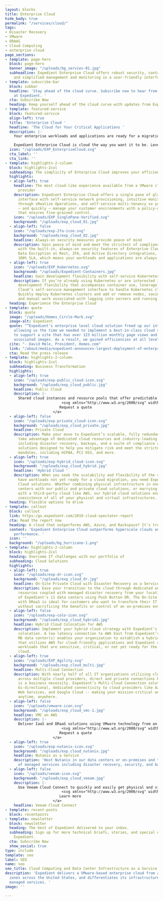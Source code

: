 ```yaml
---
layout: blocks
title: Enterprise Cloud
hide_body: true
permalink: "/services/cloud/"
tags:
- Disaster Recovery
- VMware
- DRAAS
- Cloud Computing
- enterprise cloud
page_sections:
- template: page-hero
  block: page-hero
  banner_image: "/uploads/bg_servies-01.jpg"
  subheadline: Expedient Enterprise Cloud offers robust security, containers, automation,
    and simplified management and monitoring in a user-friendly interface.
- template: subscribe-bar
  block: subbar
  headline: 'Stay ahead of the cloud curve. Subscribe now to hear from the experts
    at Expedient. '
  cta: Subscribe Now
  heading: Keep yourself ahead of the cloud curve with updates from Expedient
- template: featured-service
  block: featured-service
  align-left: true
  title: 'Enterprise Cloud '
  headline: 'The Cloud for Your Critical Applications '
  description: |-
    Your enterprise workloads and applications are ready for a migration to the cloud, but a move to a hyperscale cloud provider requires your teams to learn entirely new platforms, demands potential refactoring of your applications, and doesn’t provide you with the inherent security and white-glove managed services you need to keep your business risk-free and running.

    Expedient Enterprise Cloud is cloud the way you want it to be. Leverage your organization’s existing VMware skill sets while taking advantage of a fully integrated VMware stack of technologies, including next-generation vCloud Director, vRealize Operations, LogInsight, NSX, and vSAN. Control your clouds through a beautifully designed, intuitive, and entirely self-service management console that lets you create VMs in as few as two clicks and offers automated provisioning and de-provisioning of resources. And rely upon the built-in, always-on security features of Enterprise Cloud, including Data Encryption at Rest, 2FA, and Active Directory integrations, and Expedient’s 100% SLA, which means your workloads and applications are always available.
  icon: "/uploads/EXP_EnterpriseCloud.svg"
  cta_label: ''
  cta_link: ''
- template: highlights-2-column
  block: highlights-2col
  subheading: The simplicity of Enterprise Cloud improves your efficiency and productivity
  highlights:
  - align-left: true
    headline: The most cloud-like experience available from a VMware cloud service
      provider
    description: Expedient Enterprise Cloud offers a single pane of glass management
      interface with self-service network provisioning, intuitive monitoring and analytics
      through vRealize Operations, and self-service multi-tenancy so you can easily
      – and quickly – manage your customer environments with a policy-driven approach
      that ensures fine-grained control.
    icon: "/uploads/EXP_SinglePane-Verified.svg"
    background: "/uploads/exp_cloud_01.jpg"
  - align-left: false
    icon: "/uploads/exp-2fa-icon.svg"
    background: "/uploads/exp_cloud_02.jpg"
    headline: Always-on security measures provide peace of mind
    description: Gain peace of mind and meet the strictest of compliance regulations
      with the built-in, always-on security features of Enterprise Cloud, including
      Data Encryption at Rest, 2FA, and Active Directory integrations, and Expedient’s
      100% SLA, which means your workloads and applications are always available.
  - align-left: true
    icon: "/uploads/EXP_Kubernetes.svg"
    background: "/uploads/Expedient-Containers.jpg"
    headline: Gain development flexibility with self-service Kubernetes cluster deployment
    description: If you’re already using Kubernetes or are interested in gaining the
      development flexibility that accompanies container use, leverage Enterprise
      Cloud’s self-service management interface to handle Kubernetes cluster management.
      Quickly deploy Kubernetes clusters and add or remove nodes, saving you the time
      and manual work associated with logging into servers and running commands individually.
  heading: Experience the Enterprise Cloud
- template: quote
  block: quote
  image: "/uploads/Homes_Circle-Mark.svg"
  image-alt: Expedient
  quote: "“Expedient’s enterprise level cloud solution freed up our internal resources,
    allowing us the time we needed to implement a best-in-class cloud services platform
    to support a site that has over 123 million monthly page views and 2.6 billion
    associated images. As a result, we gained efficiencies at all levels.”"
  cite: "- David Mele, President, Homes.com"
  link: "/about/media/expedient-announces-largest-deployment-of-enterprise-cloud-platform/"
  cta: Read the press release
- template: highlights-2-column
  block: highlights-2col
  subheading: Business Transformation
  highlights:
  - align-left: true
    icon: "/uploads/exp-public_cloud-icon.svg"
    background: "/uploads/exp_cloud_public.jpg"
    headline: Public Cloud
    description: |-
      Shared cloud instances and resource pools that offer predictable performance and pricing, a 100% SLA, and the ability to leverage your team’s existing VMware skill set – no application refactoring or new platforms to learn. <a href="https://expedient.netlify.com/lets-talk" alt="Lets Talk" class="w-56 inline-block bg-red px-5 py-3 text-bwhite font-bold text-base font-sans mt-8 ctaButton relative align-middle relative">
                          <svg xmlns="http://www.w3.org/2000/svg" width="7.737" height="11.791" viewBox="0 0 7.737 11.791" class="absolute right-0 mr-4 mt-2"><path d="M250.582,37.634l-5.829,5.9-1.908-1.92,3.925-3.976-3.925-3.975,1.908-1.92Z" transform="translate(-242.845 -31.738)" fill="#fdfdfd"></path></svg>
                         Request a quote
                      </a>
  - align-left: false
    icon: "/uploads/exp-private_cloud-icon.svg"
    background: "/uploads/exp_cloud_private.jpg"
    headline: Private Cloud
    description: Make your move to Expedient’s scalable, fully redundant cloud and
      take advantage of dedicated cloud resources and industry-leading managed services,
      including disaster recovery, backups, and a suite of compliance and security
      solutions designed to help you mitigate risk and meet the strictest of compliance
      mandates, including HIPAA, PCI DSS, and more.
  - align-left: true
    icon: "/uploads/exp-hybrid_cloud-icon.svg"
    background: "/uploads/exp_cloud_hybrid.jpg"
    headline: 'Hybrid Cloud '
    description: When you seek the scalability and flexibility of the cloud, but also
      have workloads not yet ready for a cloud migration, you need Expedient’s Hybrid
      Cloud solutions. Whether combining physical infrastructure in one of our data
      centers with our public and private cloud solutions, or marrying physical infrastructure
      with a third-party cloud like AWS, our hybrid cloud solutions enable the seamless
      coexistence of all of your physical and virtual infrastructures.
  heading: Flexible options to drive
- template: callout
  block: callout
  link: https:/go.expedient.com/2019-cloud-spectator-report
  cta: Read the report now
  heading: A cloud that outperforms AWS, Azure, and Rackspace? It's true!
  content: 'Expedient Enterprise Cloud outperforms hyperscale clouds on price and
    performance. '
  icon: ''
  background: "/uploads/bg_hurricane-1.png"
- template: highlights-2-column
  block: highlights-2col
  heading: Overcome IT challenges with our portfolio of
  subheading: Cloud Solutions
  highlights:
  - align-left: true
    icon: "/uploads/exp-dr-icon.svg"
    background: "/uploads/exp_cloud_dr.jpg"
    headline: On-Site Private Cloud with Disaster Recovery as a Service
    description: Ease your transition to the cloud through dedicated on-premises cloud
      resources coupled with managed disaster recovery from your location to any one
      of Expedient's 11 data centers using Push Button DR. The On-Site Private Cloud
      with DRaaS is ideal for customers who want to transform their IT operations
      without sacrificing the benefits or control of an on-premises environment.
  - align-left: false
    icon: "/uploads/exp-colo-icon.svg"
    background: "/uploads/exp_cloud_hybrid2.jpg"
    headline: Hybrid Cloud Colocation for AWS
    description: Implement your hybrid cloud strategy with Expedient’s Hybrid Cloud
      colocation. A low latency connection to AWS East from Expedient’s Baltimore,
      MD data center(s) enables your organization to establish a hybrid cloud architecture
      that utilizes AWS for cloud-friendly applications and Expedient colocation for
      workloads that are sensitive, critical, or not yet ready for the hyperscale
      cloud.
  - align-left: true
    icon: "/uploads/EXP_Agility.svg"
    background: "/uploads/exp_cloud_multi.jpg"
    headline: Multi-Cloud Connection
    description: With nearly half of all IT organizations utilizing cloud infrastructure
      across multiple cloud providers, direct and private connections between clouds
      is a business necessity. Expedient’s Multi-Cloud Connection solution enables
      bi-directional, dedicated connectivity to cloud providers like Azure, Amazon
      Web Services, and Google Cloud -- making your mission-critical workloads available
      anytime, anywhere.
  - align-left: false
    icon: "/uploads/vmware-icon.svg"
    background: "/uploads/exp_cloud_vmc-1.jpg"
    headline: VMC on AWS
    description: |-
      Deliver IaaS and DRaaS solutions using VMware technology from an Expedient data center or in VMware Cloud on AWS. <a href="https://expedient.netlify.com/lets-talk" alt="Lets Talk" class="w-56 inline-block bg-red px-5 py-3 text-bwhite font-bold text-base font-sans mt-8 ctaButton relative align-middle relative">
                          <svg xmlns="http://www.w3.org/2000/svg" width="7.737" height="11.791" viewBox="0 0 7.737 11.791" class="absolute right-0 mr-4 mt-2"><path d="M250.582,37.634l-5.829,5.9-1.908-1.92,3.925-3.976-3.925-3.975,1.908-1.92Z" transform="translate(-242.845 -31.738)" fill="#fdfdfd"></path></svg>
                         Request a quote
                      </a>
  - align-left: true
    icon: "/uploads/exp-nutanix-icon.svg"
    background: "/uploads/exp_cloud_nutanix.jpg"
    headline: Nutanix as a Service
    description: 'Host Nutanix in our data centers or on-premises and take advantage
      of managed services including disaster recovery, security, and backups. '
  - align-left: false
    icon: "/uploads/veeam-icon.svg"
    background: "/uploads/exp_cloud_veeam.jpg"
    description: |-
      Use Veeam Cloud Connect to quickly and easily get physical and virtual backups offsite to an Expedient cloud <a href="http://bit.ly/2ujEGLU" alt="Lets Talk" class="w-56 inline-block bg-red px-5 py-3 text-bwhite font-bold text-base font-sans mt-8 ctaButton relative align-middle relative">
                          <svg xmlns="http://www.w3.org/2000/svg" width="7.737" height="11.791" viewBox="0 0 7.737 11.791" class="absolute right-0 mr-4 mt-2"><path d="M250.582,37.634l-5.829,5.9-1.908-1.92,3.925-3.976-3.925-3.975,1.908-1.92Z" transform="translate(-242.845 -31.738)" fill="#fdfdfd"></path></svg>
                         Learn more
                      </a>
    headline: Veeam Cloud Connect
- template: recent-posts
  block: recentposts
- template: newsletter
  block: newsletter
  heading: The best of Expedient delivered to your inbox.
  subheading: Sign up for more technical briefs, stories, and special offers from
    Expedient.
  cta: Subscribe Now
  show_social: true
type: include
template: seo
label: SEO
name: seo
seo_title: Cloud Computing and Data Center Infrastructure as a Service
description: 'Expedient delivers a VMware-based enterprise cloud from availability
  zones across the United States, and differentiates its infrastructure with award-winning
  managed services. '
image: ''

---
```


